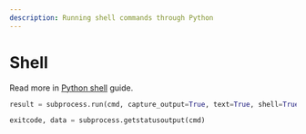 ```yaml
---
description: Running shell commands through Python
---
```

# Shell


Read more in [Python shell](https://github.com/MichaelCurrin/learn-to-code/tree/master/en/topics/scripting_languages/Python/shell) guide.

```python
result = subprocess.run(cmd, capture_output=True, text=True, shell=True)
```

```python
exitcode, data = subprocess.getstatusoutput(cmd)
```
